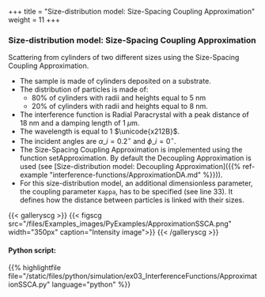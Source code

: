 +++
title = "Size-distribution model: Size-Spacing Coupling Approximation"
weight = 11
+++

### Size-distribution model: Size-Spacing Coupling Approximation

Scattering from cylinders of two different sizes using the Size-Spacing Coupling Approximation.

* The sample is made of cylinders deposited on a substrate.
* The distribution of particles is made of:
    * 80% of cylinders with radii and heights equal to $5$ nm
    * 20% of cylinders with radii and heights equal to $8$ nm.
* The interference function is Radial Paracrystal with a peak distance of $18$ nm and a damping length of $1$ $\mu$m.
* The wavelength is equal to $1$ $\unicode{x212B}$.
* The incident angles are $\alpha\_i = 0.2 ^{\circ}$ and $\phi\_i = 0^{\circ}$.
* The Size-Spacing Coupling Approximation is implemented using the function setApproximation. By default the Decoupling Approximation is used (see [Size-distribution model: Decoupling Approximation]({{% ref-example "interference-functions/ApproximationDA.md" %}})).
* For this size-distribution model, an additional dimensionless parameter, the coupling parameter `Kappa`, has to be specified (see line 33). It defines how the distance between particles is linked with their sizes.

{{< galleryscg >}}
{{< figscg src="/files/Examples_images/PyExamples/ApproximationSSCA.png" width="350px" caption="Intensity image">}}
{{< /galleryscg >}}

#### Python script:
{{% highlightfile 
file="/static/files/python/simulation/ex03_InterferenceFunctions/ApproximationSSCA.py" language="python" %}}
